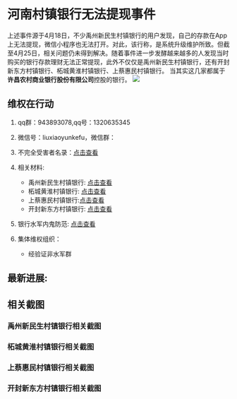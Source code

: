 # 河南村镇银行无法提现事件
上述事件源于4月18日，不少禹州新民生村镇银行的用户发现，自己的存款在App上无法提现，微信小程序也无法打开。对此，该行称，是系统升级维护所致。但截至4月25日，相关问题仍未得到解决。随着事件进一步发酵越来越多的人发现当时购买的银行存款理财无法正常提现，此外不仅仅是禹州新民生村镇银行，还有开封新东方村镇银行、柘城黄淮村镇银行、上蔡惠民村镇银行。
当其实这几家都属于**许昌农村商业银行股份有限公司**控股的银行。
![](https://raw.githubusercontent.com/sumatrapdfreader-cn/boom-bank/main/img/%E5%85%AC%E5%8F%B8%E7%BB%93%E6%9E%84.png)


## 维权在行动

1. qq群：943893078,qq号：1320635345

2. 微信号：liuxiaoyunkefu，微信群：

3. 不完全受害者名录：[点击查看](https://github.com/sumatrapdfreader-cn/boom-bank/blob/main/%E5%8F%97%E5%AE%B3%E8%80%85%E5%90%8D%E5%BD%95.md)

4. 相关材料:
    - 禹州新民生村镇银行: [点击查看]( https://github.com/sumatrapdfreader-cn/boom-bank/blob/main/%E7%A6%B9%E5%B7%9E%E6%96%B0%E6%B0%91%E7%94%9F%E6%9D%91%E9%95%87%E9%93%B6%E8%A1%8C/%E7%A6%B9%E5%B7%9E%E6%96%B0%E6%B0%91%E7%94%9F%E6%9D%91%E9%95%87%E9%93%B6%E8%A1%8C.md)
    - 柘城黄淮村镇银行: [点击查看]( https://github.com/sumatrapdfreader-cn/boom-bank/blob/main/%E6%9F%98%E5%9F%8E%E9%BB%84%E6%B7%AE%E6%9D%91%E9%95%87%E9%93%B6%E8%A1%8C/%E6%9F%98%E5%9F%8E%E9%BB%84%E6%B7%AE%E6%9D%91%E9%95%87%E9%93%B6%E8%A1%8C.md)
    - 上蔡惠民村镇银行:[点击查看]( https://github.com/sumatrapdfreader-cn/boom-bank/blob/main/%E4%B8%8A%E8%94%A1%E6%83%A0%E6%B0%91%E6%9D%91%E9%95%87%E9%93%B6%E8%A1%8C/%E4%B8%8A%E8%94%A1%E6%83%A0%E6%B0%91%E6%9D%91%E9%95%87%E9%93%B6%E8%A1%8C.md)
    - 开封新东方村镇银行: [点击查看]( https://github.com/sumatrapdfreader-cn/boom-bank/blob/main/%E5%BC%80%E5%B0%81%E6%96%B0%E4%B8%9C%E6%96%B9%E6%9D%91%E9%95%87%E9%93%B6%E8%A1%8C/%E5%BC%80%E5%B0%81%E6%96%B0%E4%B8%9C%E6%96%B9%E6%9D%91%E9%95%87%E9%93%B6%E8%A1%8C.md)
5. 银行水军内鬼防范: [点击查看](https://github.com/sumatrapdfreader-cn/boom-bank/blob/main/%E6%B0%B4%E5%86%9B%E5%90%8D%E5%8D%95.md)

6. 集体维权组织：
    - 经验证非水军群

## 最新进展:
## 相关截图
### 禹州新民生村镇银行相关截图

### 柘城黄淮村镇银行相关截图

### 上蔡惠民村镇银行相关截图

### 开封新东方村镇银行相关截图
